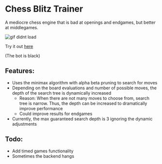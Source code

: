 # Chess Blitz Trainer

A mediocre chess engine that is bad at openings and endgames, but better at middlegames.

![gif didnt load](https://media.giphy.com/media/ZAfU27v5pqyS8Vr6Sn/giphy.gif)

Try it out [here](https://main.d25p17b19pzykd.amplifyapp.com/)

(The bot is black)

## Features:
- Uses the minimax algorithm with alpha beta pruning to search for moves
- Depending on the board evaluations and number of possible moves, the depth of the search tree is dynamically increased
  - Reason: When there are not many moves to choose from, search tree is narrow. Thus, the depth can be increased to dramatically improve performance
  - Could improve results for endgames 
- Currently, the max guaranteed search depth is 3 ignoring the dynamic adjustments

## Todo:
- Add timed games functionality
- Sometimes the backend hangs
